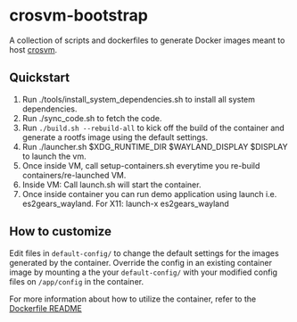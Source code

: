 # crosvm-bootstrap

A collection of scripts and dockerfiles to generate Docker images meant to host
[crosvm](https://chromium.googlesource.com/chromiumos/platform/crosvm/).

## Quickstart
1. Run ./tools/install_system_dependencies.sh to install all system dependencies.
2. Run ./sync_code.sh to fetch the code.
3. Run `./build.sh --rebuild-all` to kick off the build of the container and generate
a rootfs image using the default settings.
4. Run ./launcher.sh $XDG_RUNTIME_DIR $WAYLAND_DISPLAY $DISPLAY to launch the vm.
5. Once inside VM, call setup-containers.sh everytime you re-build containers/re-launched VM.
6. Inside VM: Call launch.sh will start the container.
7. Once inside container you can run demo application using launch i.e. es2gears_wayland. For X11: launch-x es2gears_wayland


## How to customize
Edit files in `default-config/` to change the default settings for the images 
generated by the container. Override the config in an existing container image 
by mounting a the your `default-config/` with your modified config files on
`/app/config` in the container.

For more information about how to utilize the container, refer to the
[Dockerfile README](dockerfiles/README.md)
